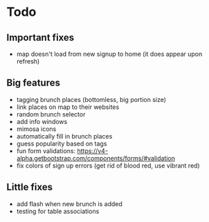 Todo
=====

## Important fixes
- map doesn't load from new signup to home (it does appear upon refresh)

## Big features
- tagging brunch places (bottomless, big portion size)
- link places on map to their websites
- random brunch selector
- add info windows
- mimosa icons
- automatically fill in brunch places
- guess popularity based on tags
- fun form validations: https://v4-alpha.getbootstrap.com/components/forms/#validation
- fix colors of sign up errors (get rid of blood red, use vibrant red)



## Little fixes
- add flash when new brunch is added
- testing for table associations
